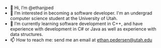 - 👋 Hi, I’m @ethanjped
- 👀 I’m interested in becoming a software developer. I'm an undergrad computer science student at the University of Utah.
- 🌱 I’m currently learning software development in C++, and have experience with development in C# or Java as well as experience with data structures. 
- 📫 How to reach me: send me an email at ethan.pedersen@utah.edu 

